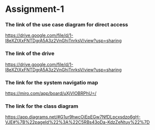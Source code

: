 # Assignment-1
### The link of the use case diagram for direct access
https://drive.google.com/file/d/1-l8eXZtXxFNTDgrA5A3z2VnGhiTnrksV/view?usp=sharing
### The link of the drive
https://drive.google.com/file/d/1-l8eXZtXxFNTDgrA5A3z2VnGhiTnrksV/view?usp=sharing
### The link for the system navigatio map
https://miro.com/app/board/uXjVIOBRPhU=/
### The link for the class diagram 
https://app.diagrams.net/#G1ur9hwcOiEpEGw7NfDLpcxsdzo6gH-VJE#%7B%22pageId%22%3A%22C5RBs43oDa-KdzZeNtuy%22%7D
